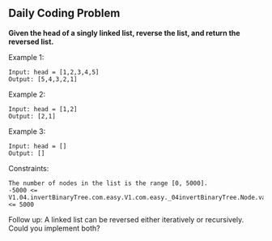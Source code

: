 ## Daily Coding Problem

**Given the head of a singly linked list, reverse the list, and return the reversed list.**

Example 1:
```
Input: head = [1,2,3,4,5]
Output: [5,4,3,2,1]
```

Example 2:
```
Input: head = [1,2]
Output: [2,1]
```

Example 3:
```
Input: head = []
Output: []
```

Constraints:
```
The number of nodes in the list is the range [0, 5000].
-5000 <= V1.04.invertBinaryTree.com.easy.V1.com.easy._04invertBinaryTree.Node.val <= 5000
```

Follow up: A linked list can be reversed either iteratively or recursively. Could you implement both?